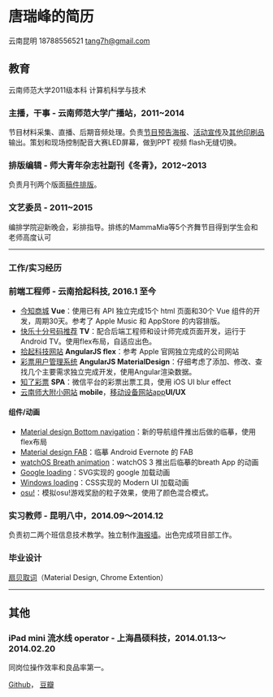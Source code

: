# 唐瑞峰的简历
云南昆明 18788556521 tang7h@gmail.com
## 教育
云南师范大学2011级本科 计算机科学与技术
### 主播，干事 - 云南师范大学广播站，2011~2014
节目材料采集、直播、后期音频处理。负责[节目预告海报](http://huaban.com/pins/288614429/)、[活动宣传](http://huaban.com/pins/288616054/)及[其他印刷品](http://huaban.com/pins/288615014/)输出。策划和现场控制配音大赛LED屏幕，做到PPT 视频 flash无缝切换。
### 排版编辑 - 师大青年杂志社副刊《冬青》，2012~2013
负责月刊两个版面[稿件排版](http://huaban.com/pins/573848434/)。
### 文艺委员 - 2011~2015
编排学院迎新晚会，彩排指导。排练的MammaMia等5个齐舞节目得到学生会和老师高度认可

---
### 工作/实习经历
### 前端工程师 - 云南拾起科技, 2016.1 至今
- [今知商城](http://tang7h.github.io/shiqikeji/) **Vue**：使用已有 API 独立完成15个 html 页面和30个 Vue 组件的开发，周期30天。参考了 Apple Music 和 AppStore 的内容排版。
- [快乐十分号码推荐](http://tang7h.github.io/shiqikeji/) **TV**：配合后端工程师和设计师完成页面开发，运行于 Android TV。使用flex布局，自适应出色。
- [拾起科技网站](http://tang7h.github.io/shiqikeji/) **AngularJS flex**：参考 Apple 官网独立完成的公司网站
- [彩票用户管理系统](http://tang7h.github.io/shiqikeji/) **AngularJS MaterialDesign**：仔细考虑了添加、修改、查找几个主要需求独立完成开发，使用Angular渲染数据。
- [知了彩票](http://huaban.com/pins/761983457/) **SPA**：微信平台的彩票出票工具，使用 iOS UI blur effect
- [云南师大附小网站](http://tang7h.github.io/shiqikeji/) **mobile**，[移动设备网站](http://tang7h.github.io/shiqikeji/)[app](http://tang7h.github.io/shiqikeji/)**UI/UX**
#### 组件/动画
- [Material design Bottom navigation](http://tang7h.github.io/shiqikeji/)：新的导航组件推出后做的临摹，使用flex布局
- [Material design FAB](http://tang7h.github.io/shiqikeji/)：临摹 Android Evernote 的 FAB
- [watchOS Breath animation](http://tang7h.github.io/shiqikeji/)：watchOS 3 推出后临摹的breath App 的动画
- [Google loading](http://tang7h.github.io/shiqikeji/)：SVG实现的 google 加载动画
- [Windows loading](http://tang7h.github.io/shiqikeji/)：CSS实现的 Modern UI 加载动画
- [osu!](http://tang7h.github.io/shiqikeji/)：模拟osu!游戏奖励的粒子效果，使用了颜色混合模式。

### 实习教师 - 昆明八中，2014.09～2014.12
负责初二两个班信息技术教学。独立制作[海报墙](http://huaban.com/pins/543255854/)。出色完成项目部工作。
### 毕业设计
[扇贝取词](http://tang7h.github.io/shanbay-trf/)（Material Design, Chrome Extention）

---
## 其他
### iPad mini 流水线 operator - 上海昌硕科技，2014.01.13～2014.02.20
同岗位操作效率和良品率第一。

[Github](https://github.com/tang7h)， [豆瓣](http://www.douban.com/people/5929836/)
